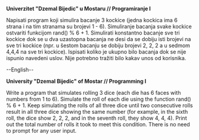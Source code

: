 **Univerzitet "Dzemal Bijedic" u Mostaru // Programiranje I**

Napisati program koji simulira bacanje 3 kockice (jedna kockica ima 6 strana i na tim stranama su brojevi 1 - 6). 
Simuliranje bacanja svake kockice ostvariti funkcijom rand() % 6 + 1. 
Simulirati konstantno bacanje sve tri kockice dok se u dva uzastopna bacanja ne desi da se dobiju isti brojevi na sve tri kockice (npr. u šestom bacanju se dobiju brojevi 2, 2, 2 a u sedmom 4,4,4 na sve tri kockice). 
Ispisati koliko je ukupno bilo bacanja dok se nije ispunio navedeni uslov. Nije potrebno tražiti bilo kakav unos od korisnika.

--English--

**University "Dzemal Bijedic" of Mostar // Programming I**

Write a program that simulates rolling 3 dice (each die has 6 faces with numbers from 1 to 6).
Simulate the roll of each die using the function rand() % 6 + 1.
Keep simulating the rolls of all three dice until two consecutive rolls result in all three dice showing the same number (for example, in the sixth roll, the dice show 2, 2, 2, and in the seventh roll, they show 4, 4, 4).
Print out the total number of rolls it took to meet this condition. There is no need to prompt for any user input.

